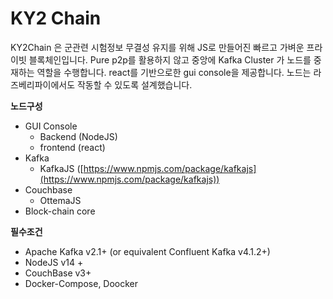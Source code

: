 # KY2 Chain

KY2Chain 은 군관련 시험정보 무결성 유지를 위해 JS로 만들어진 빠르고 가벼운 프라이빗 블록체인입니다.
Pure p2p를 활용하지 않고 중앙에 Kafka Cluster 가 노드를 중재하는 역할을 수행합니다.
react를 기반으로한 gui console을 제공합니다.
노드는 라즈베리파이에서도 작동할 수 있도록 설계했습니다.

**노드구성**

- GUI Console
    - Backend (NodeJS)
    - frontend (react)
- Kafka
    - KafkaJS ([https://www.npmjs.com/package/kafkajs](https://www.npmjs.com/package/kafkajs))
- Couchbase
    - OttemaJS
- Block-chain core

**필수조건**

- Apache Kafka v2.1+ (or equivalent Confluent Kafka v4.1.2+)
- NodeJS v14 +
- CouchBase v3+
- Docker-Compose, Doocker